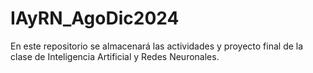 # IAyRN_AgoDic2024
En este repositorio se almacenará las actividades y proyecto final de la clase de Inteligencia Artificial y Redes Neuronales.
